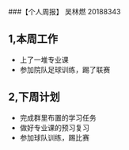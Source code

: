 ###【个人周报】 吴林燃 20188343

## 1,本周工作
* 上了一堆专业课
* 参加院队足球训练，踢了联赛
## 2,下周计划
* 完成群里布置的学习任务
* 做好专业课的预习复习
* 参加球队训练，踢比赛
